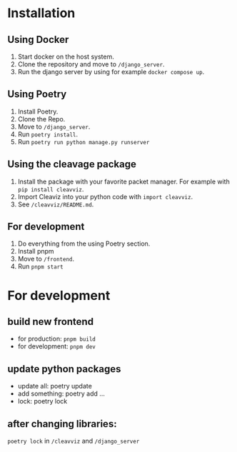 # Installation
## Using Docker
1. Start docker on the host system.
2. Clone the repository and move to `/django_server`.
3. Run the django server by using for example `docker compose up`.

## Using Poetry
1. Install Poetry.
2. Clone the Repo.
3. Move to `/django_server`.
4. Run `poetry install`.
5. Run `poetry run python manage.py runserver`

## Using the cleavage package
1. Install the package with your favorite packet manager. For example with `pip install cleavviz`.
2. Import Cleaviz into your python code with `import cleavviz`.
3. See `/cleavviz/README.md`.

## For development
1. Do everything from the using Poetry section.
2. Install pnpm
3. Move to `/frontend`.
4. Run `pnpm start`

# For development
## build new frontend
- for production: `pnpm build`
- for development: `pnpm dev`

## update python packages
- update all: poetry update
- add something: poetry add ...
- lock: poetry lock

## after changing libraries:
`poetry lock` in `/cleavviz` and `/django_server`






